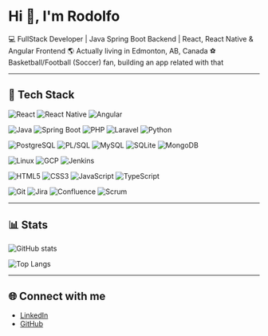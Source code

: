 # Hi 👋, I'm Rodolfo

💻 FullStack Developer | Java Spring Boot Backend | React, React Native & Angular Frontend
🌎 Actually living in Edmonton, AB, Canada
⚽ Basketball/Football (Soccer) fan, building an app related with that 

---
## 🚀 Tech Stack

![React](https://img.shields.io/badge/React-20232A?style=for-the-badge&logo=react&logoColor=61DAFB)
![React Native](https://img.shields.io/badge/React%20Native-20232A?style=for-the-badge&logo=react&logoColor=61DAFB)
![Angular](https://img.shields.io/badge/Angular-DD0031?style=for-the-badge&logo=angular&logoColor=white)

![Java](https://img.shields.io/badge/Java-ED8B00?style=for-the-badge&logo=openjdk&logoColor=white)
![Spring Boot](https://img.shields.io/badge/SpringBoot-6DB33F?style=for-the-badge&logo=springboot&logoColor=white)
![PHP](https://img.shields.io/badge/PHP-777BB4?style=for-the-badge&logo=php&logoColor=white)
![Laravel](https://img.shields.io/badge/Laravel-FF2D20?style=for-the-badge&logo=laravel&logoColor=white)
![Python](https://img.shields.io/badge/Python-3776AB?style=for-the-badge&logo=python&logoColor=white)

![PostgreSQL](https://img.shields.io/badge/PostgreSQL-316192?style=for-the-badge&logo=postgresql&logoColor=white)
![PL/SQL](https://img.shields.io/badge/PL%2FSQL-F80000?style=for-the-badge&logo=oracle&logoColor=white)
![MySQL](https://img.shields.io/badge/MySQL-4479A1?style=for-the-badge&logo=mysql&logoColor=white)
![SQLite](https://img.shields.io/badge/SQLite-003B57?style=for-the-badge&logo=sqlite&logoColor=white)
![MongoDB](https://img.shields.io/badge/MongoDB-47A248?style=for-the-badge&logo=mongodb&logoColor=white)

![Linux](https://img.shields.io/badge/Linux-FCC624?style=for-the-badge&logo=linux&logoColor=black)
![GCP](https://img.shields.io/badge/Google%20Cloud-4285F4?style=for-the-badge&logo=googlecloud&logoColor=white)
![Jenkins](https://img.shields.io/badge/Jenkins-D24939?style=for-the-badge&logo=jenkins&logoColor=white)

![HTML5](https://img.shields.io/badge/HTML5-E34F26?style=for-the-badge&logo=html5&logoColor=white)
![CSS3](https://img.shields.io/badge/CSS3-1572B6?style=for-the-badge&logo=css3&logoColor=white)
![JavaScript](https://img.shields.io/badge/JavaScript-F7DF1E?style=for-the-badge&logo=javascript&logoColor=black)
![TypeScript](https://img.shields.io/badge/TypeScript-3178C6?style=for-the-badge&logo=typescript&logoColor=white)

![Git](https://img.shields.io/badge/Git-F05032?style=for-the-badge&logo=git&logoColor=white)
![Jira](https://img.shields.io/badge/Jira-0052CC?style=for-the-badge&logo=jira&logoColor=white)
![Confluence](https://img.shields.io/badge/Confluence-172B4D?style=for-the-badge&logo=confluence&logoColor=white)
![Scrum](https://img.shields.io/badge/Scrum-009FDA?style=for-the-badge&logo=trello&logoColor=white)

---
## 📊 Stats
![GitHub stats](https://github-readme-stats.vercel.app/api?username=renorize14&show_icons=true&theme=tokyonight)

![Top Langs](https://github-readme-stats.vercel.app/api/top-langs/?username=renorize14&layout=compact&theme=tokyonight)

---
## 🌐 Connect with me
- [LinkedIn](https://www.linkedin.com/in/rodolfo-soto-figueroa-855218207)  
- [GitHub](https://github.com/renorize14)

